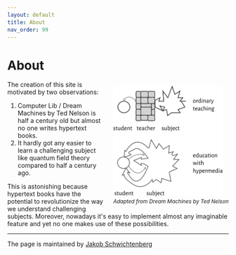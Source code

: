 ```yaml
---
layout: default
title: About
nav_order: 99
---
```


# About

<p  style="font-size:12px;float:right;margin-left:20px;">
  <img alt="img-name" src="/assets/images/hyperlearning3.svg" width="250">
  <br>
    <em>Adapted from Dream Machines by Ted Nelson</em> 
</p>

The creation of this site is motivated by two observations: 

1. Computer Lib / Dream Machines by Ted Nelson is half a century old but almost no one writes hypertext books. 
2. It hardly got any easier to learn a challenging subject like quantum field theory compared to half a century ago. 

This is astonishing because hypertext books have the potential to revolutionize the way we understand challenging subjects. Moreover, nowadays it's easy to implement almost any imaginable feature and yet no one makes use of these possibilities.  

---

The page is maintained by [Jakob Schwichtenberg](http://jakobschwichtenberg.com/)
